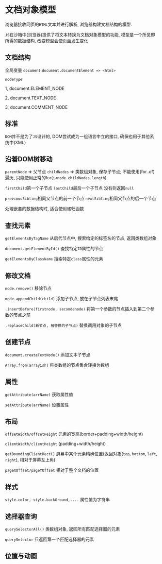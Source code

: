 # 文档对象模型

浏览器接收网页的`HTML`文本并进行解析, 浏览器构建文档结构的模型.

`JS`在沙箱中(浏览器)提供了将文本转换为文档对象模型的功能, 模型是一个所见即所得的数据结构, 改变模型会使页面发生变化

## 文档结构

全局变量 `document` `document.documentElement => <html>`

`nodeType`

1, document.ELEMENT_NODE

2, document.TEXT_NODE

3, document.COMMENT_NODE

## 标准

`DOM`并不是为了`JS`设计的, DOM尝试成为一组语言中立的接口, 确保也用于其他系统中(XML)

## 沿着DOM树移动

`parentNode` => 父节点
`childNodes` => 类数组对象, 保存子节点; 不能使用(for..of)遍历, 只能使用正常的for(`i<node.childNodes.length`)

`firstChild`第一个子节点 `lastChild`最后一个子节点 没有则返回`null`

`previousSibling`相同父节点的前一个节点 `nextSibling`相同父节点的后一个节点

处理嵌套的数据结构时, 适合使用递归函数

## 查找元素

`getElementsByTagName` 从后代节点中, 搜索给定的标签名的节点, 返回类数组对象

`document.getElementById()` 查找特定`ID`属性的节点

`getElementsByClassName` 搜索特定`class`属性的元素

## 修改文档

`node.remove()` 移除节点

`node.appendChild(child)` 添加子节点, 放在子节点列表末尾

`.insertBefore(firstnode, secondenode)` 将第一个参数的节点插入到第二个参数的节点之前

`.replaceChild(新节点, 被替换的子节点)` 替换调用对象的子节点

## 创建节点

`document.createTextNode()` 添加文本子节点

`Array.from(arrayish)` 将类数组的节点集合转换为数组

## 属性

`getAttribute(arrName)` 获取属性值

`setAttribute(arrName)` 设置属性

## 布局

`offsetWidth/offsetHeight` 元素的宽高(border+padding+width/height)

`clientWidth/clientHeight` (padding+width/height)

`getBoundingClientRect()` 屏幕中某个元素精确位置(返回对象(`top`, `bottom`, `left`, `right`), 相对于屏幕左上角)

`pageXOffset/pageYOffset` 相对于整个文档的位置

## 样式

`style.color, style.backGround,....` 属性值为字符串

## 选择器查询

`querySelectorAll()` 类数组对象, 返回所有匹配选择器的元素

`querySelector` 只返回第一个匹配选择器的元素

## 位置与动画

